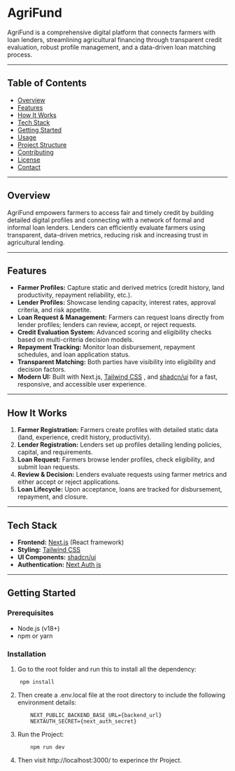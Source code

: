 # AgriFund

AgriFund is a comprehensive digital platform that connects farmers with loan lenders, streamlining agricultural financing through transparent credit evaluation, robust profile management, and a data-driven loan matching process.

---

## Table of Contents

- [Overview](#overview)
- [Features](#features)
- [How It Works](#how-it-works)
- [Tech Stack](#tech-stack)
- [Getting Started](#getting-started)
- [Usage](#usage)
- [Project Structure](#project-structure)
- [Contributing](#contributing)
- [License](#license)
- [Contact](#contact)

---

## Overview

AgriFund empowers farmers to access fair and timely credit by building detailed digital profiles and connecting with a network of formal and informal loan lenders. Lenders can efficiently evaluate farmers using transparent, data-driven metrics, reducing risk and increasing trust in agricultural lending.

---

## Features

- **Farmer Profiles:** Capture static and derived metrics (credit history, land productivity, repayment reliability, etc.).
- **Lender Profiles:** Showcase lending capacity, interest rates, approval criteria, and risk appetite.
- **Loan Request & Management:** Farmers can request loans directly from lender profiles; lenders can review, accept, or reject requests.
- **Credit Evaluation System:** Advanced scoring and eligibility checks based on multi-criteria decision models.
- **Repayment Tracking:** Monitor loan disbursement, repayment schedules, and loan application status.
- **Transparent Matching:** Both parties have visibility into eligibility and decision factors.
- **Modern UI:** Built with Next.js, [Tailwind CSS](https://tailwindcss.com/) , and [shadcn/ui](https://ui.shadcn.com/) for a fast, responsive, and accessible user experience.

---

## How It Works

1. **Farmer Registration:** Farmers create profiles with detailed static data (land, experience, credit history, productivity).
2. **Lender Registration:** Lenders set up profiles detailing lending policies, capital, and requirements.
3. **Loan Request:** Farmers browse lender profiles, check eligibility, and submit loan requests.
4. **Review & Decision:** Lenders evaluate requests using farmer metrics and either accept or reject applications.
5. **Loan Lifecycle:** Upon acceptance, loans are tracked for disbursement, repayment, and closure.

---

## Tech Stack

- **Frontend:** [Next.js](https://nextjs.org/) (React framework)
- **Styling:** [Tailwind CSS](https://tailwindcss.com/)
- **UI Components:** [shadcn/ui](https://ui.shadcn.com/)
- **Authentication:** [Next Auth js](https://next-auth.js.org/)

---

## Getting Started

### Prerequisites
- Node.js (v18+)
- npm or yarn

### Installation
1. Go to the root folder and run this to install all the dependency:
```bsh
    npm install
```

2. Then create a .env.local file at the root directory to include the following environment details:
   ```bsh
       NEXT_PUBLIC_BACKEND_BASE_URL={backend_url}
       NEXTAUTH_SECRET={next_auth_secret}
   ```

3. Run the Project:
   ```bsh
       npm run dev
   ```

4. Then visit http://localhost:3000/ to experince thr Project.
   

